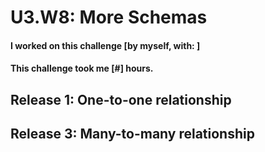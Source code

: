 # U3.W8: More Schemas

#### I worked on this challenge [by myself, with: ]
#### This challenge took me [#] hours.

## Release 1: One-to-one relationship
<!-- Put your screen shot for the one-to-one relationship here.  -->

## Release 3: Many-to-many relationship
<!-- Put your screen shot for the many-to-many relationship here.  -->